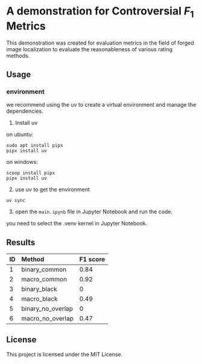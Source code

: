 # A demonstration for Controversial $F_1$ Metrics

This demonstration was created for evaluation metrics in the field of forged image localization to evaluate the reasonableness of various rating methods. 

## Usage

### environment

we recommend using the uv to create a virtual environment and manage the dependencies. 

1. Install uv

on ubuntu:

```shell
sudo apt install pipx
pipx install uv
```

on windows:

```shell
scoop install pipx
pipx install uv
```

2. use uv to get the environment

```shell
uv sync
```

3. open the `main.ipynb` file in Jupyter Notebook and run the code.

you need to select the .venv kernel in Jupyter Notebook.


## Results

| ID  | Method            | F1 score |
| :-- | :---------------- | :------- |
| 1   | binary_common     | 0.84     |
| 2   | macro_common      | 0.92     |
| 3   | binary_black      | 0        |
| 4   | macro_black       | 0.49     |
| 5   | binary_no_overlap | 0        |
| 6   | macro_no_overlap  | 0.47     |


## License

This project is licensed under the MIT License.